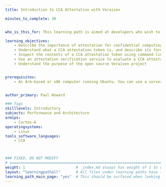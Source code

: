 ```yaml
---
title: Introduction to CCA Attestation with Veraison

minutes_to_complete: 30


who_is_this_for: This learning path is aimed at developers who wish to understand attestation in the context of confidential computing, using Arm’s Confidential Computing Architecture (CCA). It will provide you with some practical, hands-on experience with the data formats and workflows associated with attestation, which will help to provide you with a joined-up understanding of the many separate documents and specifications that exist on this topic.

learning_objectives:
    - Describe the importance of attestation for confidential computing
    - Understand what a CCA attestation token is, and describe its format
    - Inspect the contents of a CCA attestation token using command-line tools
    - Use an attestation verification service to evaluate a CCA attestation token
    - Understand the purpose of the open source Veraison project


prerequisites:
    - An Arm-based or x86 computer running Ubuntu. You can use a server instance from the cloud service provider of your choice.


author_primary: Paul Howard

### Tags
skilllevels: Introductory
subjects: Performance and Architecture
armips:
    - Cortex-A
operatingsystems:
    - Linux
tools_software_languages:
    - CCA



### FIXED, DO NOT MODIFY
# ================================================================================
weight: 1                       # _index.md always has weight of 1 to order correctly
layout: "learningpathall"       # All files under learning paths have this same wrapper
learning_path_main_page: "yes"  # This should be surfaced when looking for related content. Only set for _index.md of learning path content.
---
```

